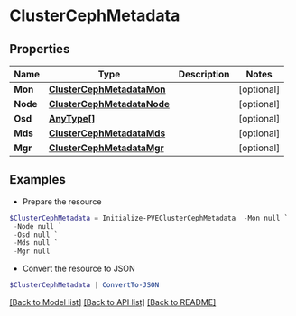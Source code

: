 # ClusterCephMetadata
## Properties

Name | Type | Description | Notes
------------ | ------------- | ------------- | -------------
**Mon** | [**ClusterCephMetadataMon**](ClusterCephMetadataMon.md) |  | [optional] 
**Node** | [**ClusterCephMetadataNode**](ClusterCephMetadataNode.md) |  | [optional] 
**Osd** | [**AnyType[]**](AnyType.md) |  | [optional] 
**Mds** | [**ClusterCephMetadataMds**](ClusterCephMetadataMds.md) |  | [optional] 
**Mgr** | [**ClusterCephMetadataMgr**](ClusterCephMetadataMgr.md) |  | [optional] 

## Examples

- Prepare the resource
```powershell
$ClusterCephMetadata = Initialize-PVEClusterCephMetadata  -Mon null `
 -Node null `
 -Osd null `
 -Mds null `
 -Mgr null
```

- Convert the resource to JSON
```powershell
$ClusterCephMetadata | ConvertTo-JSON
```

[[Back to Model list]](../README.md#documentation-for-models) [[Back to API list]](../README.md#documentation-for-api-endpoints) [[Back to README]](../README.md)

